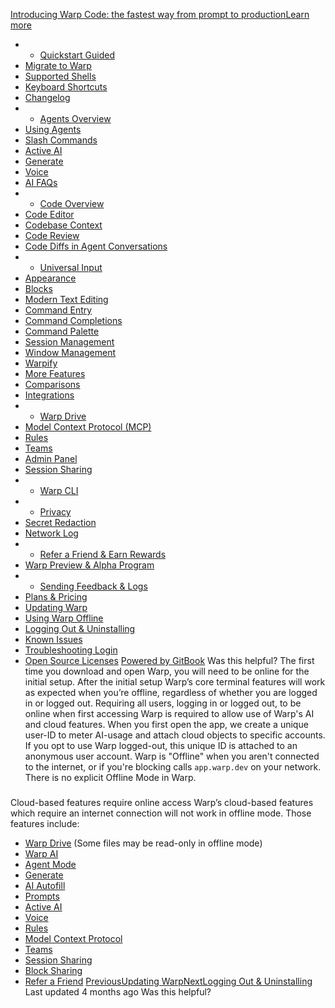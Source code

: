 [Introducing Warp Code: the fastest way from prompt to productionLearn more ](https://www.warp.dev/blog/introducing-warp-code-prompt-to-prod)
 * * [Quickstart Guided](/)
 * [Migrate to Warp](/getting-started/migrate-to-warp)
 * [Supported Shells](/getting-started/supported-shells)
 * [Keyboard Shortcuts](/getting-started/keyboard-shortcuts)
 * [Changelog](/getting-started/changelog)
 * * [Agents Overview](/agents/agents-overview)
 * [Using Agents](/agents/using-agents)
 * [Slash Commands](/agents/slash-commands)
 * [Active AI](/agents/active-ai)
 * [Generate](/agents/generate)
 * [Voice](/agents/voice)
 * [AI FAQs](/agents/ai-faqs)
 * * [Code Overview](/code/code-overview)
 * [Code Editor](/code/code-editor)
 * [Codebase Context](/code/codebase-context)
 * [Code Review](/code/code-review)
 * [Code Diffs in Agent Conversations](/code/reviewing-code)
 * * [Universal Input](/terminal/universal-input)
 * [Appearance](/terminal/appearance)
 * [Blocks](/terminal/blocks)
 * [Modern Text Editing](/terminal/editor)
 * [Command Entry](/terminal/entry)
 * [Command Completions](/terminal/command-completions)
 * [Command Palette](/terminal/command-palette)
 * [Session Management](/terminal/sessions)
 * [Window Management](/terminal/windows)
 * [Warpify](/terminal/warpify)
 * [More Features](/terminal/more-features)
 * [Comparisons](/terminal/comparisons)
 * [Integrations](/terminal/integrations-and-plugins)
 * * [Warp Drive](/knowledge-and-collaboration/warp-drive)
 * [Model Context Protocol (MCP)](/knowledge-and-collaboration/mcp)
 * [Rules](/knowledge-and-collaboration/rules)
 * [Teams](/knowledge-and-collaboration/teams)
 * [Admin Panel](/knowledge-and-collaboration/admin-panel)
 * [Session Sharing](/knowledge-and-collaboration/session-sharing)
 * * [Warp CLI](/developers/cli)
 * * [Privacy](/privacy/privacy)
 * [Secret Redaction](/privacy/secret-redaction)
 * [Network Log](/privacy/network-log)
 * * [Refer a Friend & Earn Rewards](/community/refer-a-friend)
 * [Warp Preview & Alpha Program](/community/warp-preview-and-alpha-program)
 * * [Sending Feedback & Logs](/support-and-billing/sending-us-feedback)
 * [Plans & Pricing](/support-and-billing/plans-and-pricing)
 * [Updating Warp](/support-and-billing/updating-warp)
 * [Using Warp Offline](/support-and-billing/using-warp-offline)
 * [Logging Out & Uninstalling](/support-and-billing/uninstalling-warp)
 * [Known Issues](/support-and-billing/known-issues)
 * [Troubleshooting Login](/support-and-billing/troubleshooting-login-issues)
 * [Open Source Licenses](/support-and-billing/licenses)
[Powered by GitBook](https://www.gitbook.com/?utm_source=content&utm_medium=trademark&utm_campaign=-MbqIgTw17KQvq_DQuRr)
Was this helpful?
The first time you download and open Warp, you will need to be online for the initial setup. After the initial setup Warp’s core terminal features will work as expected when you’re offline, regardless of whether you are logged in or logged out.
Requiring all users, logging in or logged out, to be online when first accessing Warp is required to allow use of Warp's AI and cloud features. When you first open the app, we create a unique user-ID to meter AI-usage and attach cloud objects to specific accounts. If you opt to use Warp logged-out, this unique ID is attached to an anonymous user account.
Warp is "Offline" when you aren't connected to the internet, or if you're blocking calls `app.warp.dev` on your network. There is no explicit Offline Mode in Warp.
### 
[](#cloud-based-features-require-online-access)
Cloud-based features require online access
Warp’s cloud-based features which require an internet connection will not work in offline mode. Those features include:
 * [Warp Drive](/knowledge-and-collaboration/warp-drive#using-warp-drive-offline) (Some files may be read-only in offline mode)
 * [Warp AI](/agents/agents-overview)
 * [Agent Mode](/agents/using-agents)
 * [Generate](/agents/generate)
 * [AI Autofill](/knowledge-and-collaboration/warp-drive/workflows#warp-ai-autofill)
 * [Prompts](/knowledge-and-collaboration/warp-drive/prompts)
 * [Active AI](/agents/active-ai)
 * [Voice](/agents/voice)
 * [Rules](/knowledge-and-collaboration/rules)
 * [Model Context Protocol](/knowledge-and-collaboration/mcp)
 * [Teams](/knowledge-and-collaboration/teams)
 * [Session Sharing](/knowledge-and-collaboration/session-sharing)
 * [Block Sharing](/terminal/blocks/block-sharing)
 * [Refer a Friend](/community/refer-a-friend)
[PreviousUpdating Warp](/support-and-billing/updating-warp)[NextLogging Out & Uninstalling](/support-and-billing/uninstalling-warp)
Last updated 4 months ago
Was this helpful?